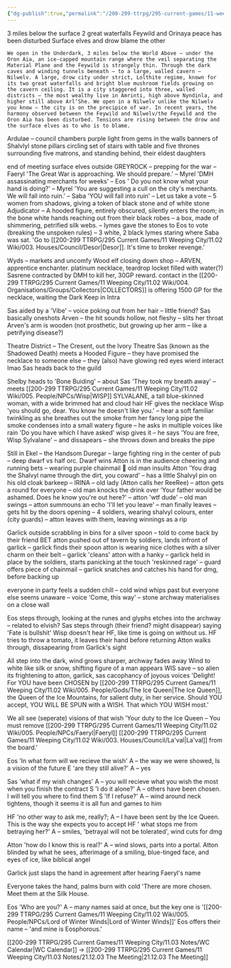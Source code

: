 ```yaml
---
{"dg-publish":true,"permalink":"/200-299-ttrpg/295-current-games/11-weeping-city/11-03-notes/21-11-21-who-are-you/"}
---
```



3 miles below the surface
2 great waterfalls
Feywild and Orinaya peace has been disturbed
Surface elves and drow blame the other

    We open in the Underdark, 3 miles below the World Above – under the Oron Aia, an ice-capped mountain range where the veil separating the Material Plane and the Feywild is strangely thin. Through the dark caves and winding tunnels beneath – to a large, walled cavern – Nilwelv. A large, drow city under strict, Lolthite regime, known for its two great waterfalls and bright blue mushroom fields growing on the cavern ceiling. It is a city staggered into three, walled districts – the most wealthy live in Amrinti, high above Nyndinla, and higher still above Arl’She. We open in a Nilwelv unlike the Nilwelv you know – the city is on the precipice of war. In recent years, the harmony observed between the Feywild and Nilwelv/the Feywild and the Oron Aia has been disturbed. Tensions are rising between the drow and the surface elves as to who is to blame.

Ardulae – council chambers
purple light from gems in the walls
banners of Shalvlyl
stone pillars circling set of stairs with table and five thrones surrounding
five matrons, and standing behind, their eldest daughters

end of meeting
surface elves outside GREYROCK
– prepping for the war
– Faeryl 'The Great War is approaching. We should prepare.'
– Myrel 'DMH assassinating merchants for weeks'
– Eos ' Do you not know what your hand is doing?'
– Myrel 'You are suggesting a cull on the city's merchants. We will fall into ruin.'
– Saba 'YOU will fall into ruin'
– Let us take a vote
– 5 women from shadows, giving a token of black stone and of white stone
Adjudicator – A hooded figure, entirely obscured, silently enters the room; in the bone white hands reaching out from their black robes – a box, made of shimmering, petrified silk webs.
– Iymes gave the stones to Eos to vote (breaking the unspoken rules)
– 3 white, 2 black
Iymes staring where Saba was sat. 'Go to [[200-299 TTRPG/295 Current Games/11 Weeping City/11.02 Wiki/003. Houses/Council/Desor\|Desor]]. It's time to broker revenge.'

Wyds – markets and uncomfy
Wood elf closing down shop – ARVEN, apprentice enchanter. platinum necklace, teardrop locket filled with water(?)
Sasrene contracted by DMH to kill her, 30GP reward. contact in the [[200-299 TTRPG/295 Current Games/11 Weeping City/11.02 Wiki/004. Organisations/Groups/Collectors\|COLLECTORS]] is offering 1500 GP for the necklace, waiting the Dark Keep in Intra

Sas aided by a 'Vibe' – voice poking out from her hair – little friend?
Sas basically oneshots Arven
– the hit sounds hollow, not fleshy
– slits her throat
Arven's arm is wooden (not prosthetic, but growing up her arm – like a petrifying disease?)

Theatre District – The Cresent, out the Ivory Theatre
Sas (known as the Shadowed Death) meets a Hooded Figure
– they have promised the necklace to someone else
– they (also) have glowing red eyes
wierd interact lmao
Sas heads back to the guild

Shelby heads to 'Bone Buiding'
– about Sas 'They took my breath away'
– meets [[200-299 TTRPG/295 Current Games/11 Weeping City/11.02 Wiki/005. People/NPCs/Wisp\|WISP]] SYLVALANE, a tall blue-skinned woman, with a wide brimmed hat and cloud hair
HF gives the necklace
Wisp 'you should go, dear. You know he doesn't like you.'
– hear a soft familiar twinkling as she breathes out the smoke from her fancy long pipe
the smoke condenses into a small watery figure
– he asks in multiple voices like rain 'Do you have which I have asked'
wisp gives it
– he says 'You are free, Wisp Sylvalane'
– and dissapears
– she throws down and breaks the pipe

Still in Ekel – the Handsom Duregar
– large fighting ring in the center of pub
– deep dwarf vs half orc. Dwarf wins
Atton is in the audience cheering and running bets
– wearing purple chainmail :eyes:
old man insults Atton 'You drag the Shalvyl name through the dirt, you coward'
– has a little Shalvyl pin on his old cloak
barkeep – IRINA – old lady (Atton calls her ReeRee)
– atton gets a round for everyone
– old man knocks the drink over 'Your father would be ashamed. Does he know you're out here?'
– atton 'wtf dude'
– old man swings
– atton summouns an echo 'I'll let you leave'
– man finally leaves – gets hit by the doors opening
– 4 soldiers, wearing shalvyl colours, enter (city guards)
– atton leaves with them, leaving winnings as a rip

Garlick outside scrabbling in bins for a silver spoon
– told to come back by their friend BET
atton pushed out of tavern by soldiers, lands infront of garlick
– garlick finds their spoon
atton is wearing nice clothes with a silver charm on their belt
– garlick 'cleans' atton with a hanky
– garlick held in place by the soldiers, starts panicking at the touch 'reskinned rage'
– guard offers piece of chainmail
– garlick snatches and catches his hand for dmg, before backing up

everyone in party feels a sudden chill
– cold wind whips past but everyone else seems unaware
– voice 'Come, this way'
– stone archway materialises on a close wall

Eos steps through, looking at the runes and glyphs etches into the archway – related to elvish?
Sas steps through (their friend? might disappear) saying 'Fate is bullshit'
Wisp doesn't hear HF, like time is going on without us. HF tries to throw a tomato, it leaves their hand before returning
Atton walks through, dissapearing from Garlick's sight

All step into the dark, wind grows sharper, archway fades away
Wind to white like silk or snow, shifting figure of a man appears
WIS save – so alien its frightening to atton, garlick, sas
cacophancy of joyous voices 'Delight! For YOU have been CHOSEN by [[200-299 TTRPG/295 Current Games/11 Weeping City/11.02 Wiki/005. People/Gods/The Ice Queen\|The Ice Queen]], the Queen of the Ice Mountains, for salient duty, in her service. Should YOU accept, YOU WILL BE SPUN with a WISH. That which YOU WISH most.'

We all see (seperate) visions of that wish
'Your duty to the Ice Queen – You must remove [[200-299 TTRPG/295 Current Games/11 Weeping City/11.02 Wiki/005. People/NPCs/Faeryl\|Faeryl]] [[200-299 TTRPG/295 Current Games/11 Weeping City/11.02 Wiki/003. Houses/Council/La'val\|La'val]] from the board.'

Eos 'In what form will we recieve the wish'
A – the way we were showed, Is a vision of the future
E 'are they still alive?'
A – yes

Sas 'what if my wish changes'
A – you will recieve what you wish the most when you finish the contract
S 'I do it alone?'
A – others have been chosen. I will tell you where to find them
S 'If I refuse?'
A – wind around neck tightens, though it seems it is all fun and games to him

HF 'no other way to ask me, really?;
A – I have been sent by the Ice Queen. This is the way she expects you to accept
HF ' what stops me from betraying her?'
A – smiles, 'betrayal will not be tolerated', wind cuts for dmg

Atton 'how do I know this is real?'
A – wind slows, parts into a portal. Atton blinded by what he sees, afterimage of a smiling, blue-tinged face, and eyes of ice, like biblical angel

Garlick just slaps the hand in agreement after hearing Faeryl's name

Everyone takes the hand, palms burn with cold
'There are more chosen. Meet them at the Silk House.

Eos 'Who are you?'
A – many names said at once, but the key one is '[[200-299 TTRPG/295 Current Games/11 Weeping City/11.02 Wiki/005. People/NPCs/Lord of Winter Winds\|Lord of Winter Winds]]'
Eos offers their name – 'and mine is Eosphorous.'

[[200-299 TTRPG/295 Current Games/11 Weeping City/11.03 Notes/WC Calendar\|WC Calendar]] -> [[200-299 TTRPG/295 Current Games/11 Weeping City/11.03 Notes/21.12.03 The Meeting\|21.12.03 The Meeting]]